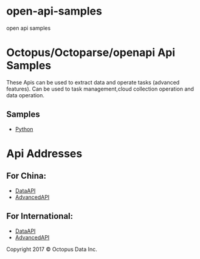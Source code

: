 # open-api-samples
open api samples
# Octopus/Octoparse/openapi Api Samples
These Apis can be used to extract data and operate tasks (advanced features). 
Can be used to task management,cloud collection operation and data operation.


## Samples
- [Python](https://github.com/octopus-dev/open-api-samples/tree/main/Open_ApiSamples-master/Code/Python)

# Api Addresses
## For China:
- [DataAPI](http://dataapi.bazhuayu.com/ "DataAPI")
- [AdvancedAPI](http://advancedapi.bazhuayu.com "AdvancedAPI")

## For International:
- [DataAPI](http://dataapi.octoparse.com/ "DataAPI")
- [AdvancedAPI](http://advancedapi.octoparse.com "AdvancedAPI")


Copyright 2017 © Octopus Data Inc.
